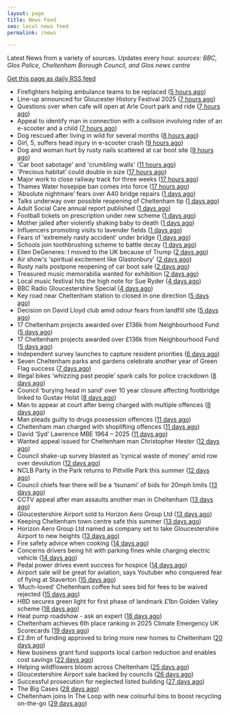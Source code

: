 ```yaml
---
layout: page
title: News Feed
seo: local news feed
permalink: /news

---
```


Latest News from a variety of sources. Updates every hour.
_sources: BBC, Glos Police, Cheltenham Borough Council, and Glos news centre_

[Get this page as daily RSS feed](/daily.rss)

<!-- news_marker starts -->
- Firefighters helping ambulance teams to be replaced ([5 hours ago](https://www.bbc.com/news/articles/cj0ml0pym37o))
- Line-up announced for Gloucester History Festival 2025 ([7 hours ago](https://gloucesternewscentre.co.uk/line-up-announced-for-gloucester-history-festival-2025/))
- Questions over when cafe will open at Arle Court park and ride ([7 hours ago](https://gloucesternewscentre.co.uk/questions-over-when-cafe-will-open-at-arle-court-park-and-ride/))
- Appeal to identify man in connection with a collision involving rider of an e-scooter and a child ([7 hours ago](https://gloucesternewscentre.co.uk/appeal-to-identify-man-in-connection-with-a-collision-involving-rider-of-an-e-scooter-and-a-child/))
- Dog rescued after living in wild for several months ([8 hours ago](https://www.bbc.com/news/articles/cm2m4lp7r31o))
- Girl, 5, suffers head injury in e-scooter crash ([9 hours ago](https://www.bbc.com/news/articles/c77vp7gz63ro))
- Dog and woman hurt by rusty nails scattered at car boot site ([9 hours ago](https://www.bbc.com/news/articles/c20wvqg5654o))
- 'Car boot sabotage' and 'crumbling walls' ([11 hours ago](https://www.bbc.com/news/articles/cjwneey95pno))
- 'Precious habitat' could double in size ([17 hours ago](https://www.bbc.com/news/articles/c89ez0zpegko))
- Major work to close railway track for three weeks ([17 hours ago](https://www.bbc.com/news/articles/c0epj8dxvleo))
- Thames Water hosepipe ban comes into force ([17 hours ago](https://www.bbc.com/news/articles/c9qxzy3dznjo))
- ‘Absolute nightmare’ fears over A40 bridge repairs ([1 days ago](https://gloucesternewscentre.co.uk/absolute-nightmare-fears-over-a40-bridge-repairs/))
- Talks underway over possible reopening of Cheltenham tip ([1 days ago](https://gloucesternewscentre.co.uk/talks-underway-over-possible-reopening-of-cheltenham-tip/))
- Adult Social Care annual report published ([1 days ago](https://gloucesternewscentre.co.uk/adult-social-care-annual-report-published/))
- Football tickets on prescription under new scheme ([1 days ago](https://www.bbc.com/news/articles/cpwqgqnxw97o))
- Mother jailed after violently shaking baby to death ([1 days ago](https://www.bbc.com/news/articles/cwyq0wjq82lo))
- Influencers promoting visits to lavender fields ([1 days ago](https://www.bbc.com/news/videos/cev030yrnndo))
- Fears of 'extremely nasty accident' under bridge ([1 days ago](https://www.bbc.com/news/articles/cwyqeg7yq9eo))
- Schools join toothbrushing scheme to battle decay ([1 days ago](https://www.bbc.com/news/articles/cd78pln81pvo))
- Ellen DeGeneres: I moved to the UK because of Trump ([2 days ago](https://www.bbc.com/news/articles/c8d638rrndzo))
- Air show's 'spiritual excitement like Glastonbury' ([2 days ago](https://www.bbc.com/news/articles/cjrlxvgyp57o))
- Rusty nails postpone reopening of car boot sale ([2 days ago](https://www.bbc.com/news/articles/cm207pe9xx9o))
- Treasured music memorabilia wanted for exhibition ([2 days ago](https://www.bbc.com/news/articles/ce83kdkmrymo))
- Local music festival hits the high note for Sue Ryder ([4 days ago](https://gloucesternewscentre.co.uk/local-music-festival-hits-the-high-note-for-sue-ryder/))
- BBC Radio Gloucestershire Special ([4 days ago](https://www.bbc.co.uk/sounds/play/p0lqz0z2))
- Key road near Cheltenham station to closed in one direction ([5 days ago](https://gloucesternewscentre.co.uk/key-road-near-cheltenham-station-to-closed-in-one-direction/))
- Decision on David Lloyd club amid odour fears from landfill site ([5 days ago](https://gloucesternewscentre.co.uk/decision-on-david-lloyd-club-amid-odour-fears-from-landfill-site/))
- 17 Cheltenham projects awarded over £136k from Neighbourhood Fund ([5 days ago](https://gloucesternewscentre.co.uk/17-cheltenham-projects-awarded-over-136k-from-neighbourhood-fund/))
- 17 Cheltenham projects awarded over £136k from Neighbourhood Fund ([5 days ago](https://www.cheltenham.gov.uk/news/article/3036/17_cheltenham_projects_awarded_over_136k_from_neighbourhood_fund))
- Independent survey launches to capture resident priorities ([6 days ago](https://www.cheltenham.gov.uk/news/article/3035/independent_survey_launches_to_capture_resident_priorities))
- Seven Cheltenham parks and gardens celebrate another year of Green Flag success ([7 days ago](https://www.cheltenham.gov.uk/news/article/3034/seven_cheltenham_parks_and_gardens_celebrate_another_year_of_green_flag_success))
- Illegal bikes ‘whizzing past people’ spark calls for police crackdown ([8 days ago](https://gloucesternewscentre.co.uk/illegal-bikes-whizzing-past-people-spark-calls-for-police-crackdown/))
- Council ‘burying head in sand’ over 10 year closure affecting footbridge linked to Gustav Holst ([8 days ago](https://gloucesternewscentre.co.uk/council-burying-head-in-sand-over-10-year-closure-affecting-footbridge-linked-to-gustav-holst/))
- Man to appear at court after being charged with multiple offences ([8 days ago](https://gloucesternewscentre.co.uk/man-to-appear-at-court-after-being-charged-with-multiple-offences/))
- Man pleads guilty to drugs possession offences ([11 days ago](https://gloucesternewscentre.co.uk/man-pleads-guilty-to-drugs-possession-offences/))
- Cheltenham man charged with shoplifting offences ([11 days ago](https://gloucesternewscentre.co.uk/cheltenham-man-charged-with-shoplifting-offences/))
- David ‘Syd’ Lawrence MBE 1964 – 2025 ([11 days ago](https://www.bbc.co.uk/sounds/play/p0lpkk2r))
- Wanted appeal issued for Cheltenham man Christopher Hester ([12 days ago](https://gloucesternewscentre.co.uk/wanted-appeal-issued-for-cheltenham-man-christopher-hester/))
- Council shake-up survey blasted as ‘cynical waste of money’ amid row over devolution ([12 days ago](https://gloucesternewscentre.co.uk/council-shake-up-survey-blasted-as-cynical-waste-of-money-amid-row-over-devolution/))
- NCLB Party in the Park returns to Pittville Park this summer ([12 days ago](https://www.cheltenham.gov.uk/news/article/3033/nclb_party_in_the_park_returns_to_pittville_park_this_summer))
- Council chiefs fear there will be a ‘tsunami’ of bids for 20mph limits ([13 days ago](https://gloucesternewscentre.co.uk/council-chiefs-fear-there-will-be-a-tsunami-of-bids-for-20mph-limits/))
- CCTV appeal after man assaults another man in Cheltenham ([13 days ago](https://gloucesternewscentre.co.uk/cctv-appeal-after-man-assaults-another-man-in-cheltenham/))
- Gloucestershire Airport sold to Horizon Aero Group Ltd ([13 days ago](https://gloucesternewscentre.co.uk/gloucestershire-airport-sold-to-horizon-aero-group-ltd/))
- Keeping Cheltenham town centre safe this summer ([13 days ago](https://www.cheltenham.gov.uk/news/article/3032/keeping_cheltenham_town_centre_safe_this_summer))
- Horizon Aero Group Ltd named as company set to take Gloucestershire Airport to new heights ([13 days ago](https://www.cheltenham.gov.uk/news/article/3031/horizon_aero_group_ltd_named_as_company_set_to_take_gloucestershire_airport_to_new_heights))
- Fire safety advice when cooking ([14 days ago](https://gloucesternewscentre.co.uk/fire-safety-advice-when-cooking/))
- Concerns drivers being hit with parking fines while charging electric vehicle ([14 days ago](https://gloucesternewscentre.co.uk/concerns-drivers-being-hit-with-parking-fines-while-charging-electric-vehicle/))
- Pedal power drives event success for hospice ([14 days ago](https://gloucesternewscentre.co.uk/pedal-power-drives-event-success-for-hospice/))
- Airport sale will be great for aviation, says Youtuber who conquered fear of flying at Staverton ([15 days ago](https://gloucesternewscentre.co.uk/airport-sale-will-be-great-for-aviation-says-youtuber-who-conquered-fear-of-flying-at-staverton/))
- ‘Much-loved’ Cheltenham coffee hut sees bid for fees to be waived rejected ([15 days ago](https://gloucesternewscentre.co.uk/much-loved-cheltenham-coffee-hut-sees-bid-for-fees-to-be-waived-rejected/))
- HBD secures green light for first phase of landmark £1bn Golden Valley scheme ([18 days ago](https://www.cheltenham.gov.uk/news/article/3030/hbd_secures_green_light_for_first_phase_of_landmark_1bn_golden_valley_scheme))
- Heat pump roadshow - ask an expert ([18 days ago](https://www.cheltenham.gov.uk/news/article/3029/heat_pump_roadshow_-_ask_an_expert))
- Cheltenham achieves 6th place ranking in 2025 Climate Emergency UK Scorecards ([19 days ago](https://www.cheltenham.gov.uk/news/article/3028/cheltenham_achieves_6th_place_ranking_in_2025_climate_emergency_uk_scorecards))
- £2.8m of funding approved to bring more new homes to Cheltenham ([20 days ago](https://www.cheltenham.gov.uk/news/article/3027/28m_of_funding_approved_to_bring_more_new_homes_to_cheltenham))
- New business grant fund supports local carbon reduction and enables cost savings ([22 days ago](https://www.cheltenham.gov.uk/news/article/3026/new_business_grant_fund_supports_local_carbon_reduction_and_enables_cost_savings))
- Helping wildflowers bloom across Cheltenham ([25 days ago](https://www.cheltenham.gov.uk/news/article/3025/helping_wildflowers_bloom_across_cheltenham))
- Gloucestershire Airport sale backed by councils ([26 days ago](https://www.cheltenham.gov.uk/news/article/3024/gloucestershire_airport_sale_backed_by_councils))
- Successful prosecution for neglected listed building ([27 days ago](https://www.cheltenham.gov.uk/news/article/3023/successful_prosecution_for_neglected_listed_building))
- The Big Cases ([28 days ago](https://www.bbc.co.uk/iplayer/episode/m001z7w2))
- Cheltenham joins In The Loop with new colourful bins to boost recycling on-the-go ([29 days ago](https://www.cheltenham.gov.uk/news/article/3022/cheltenham_joins_in_the_loop_with_new_colourful_bins_to_boost_recycling_on-the-go))

<!-- news_marker ends -->
